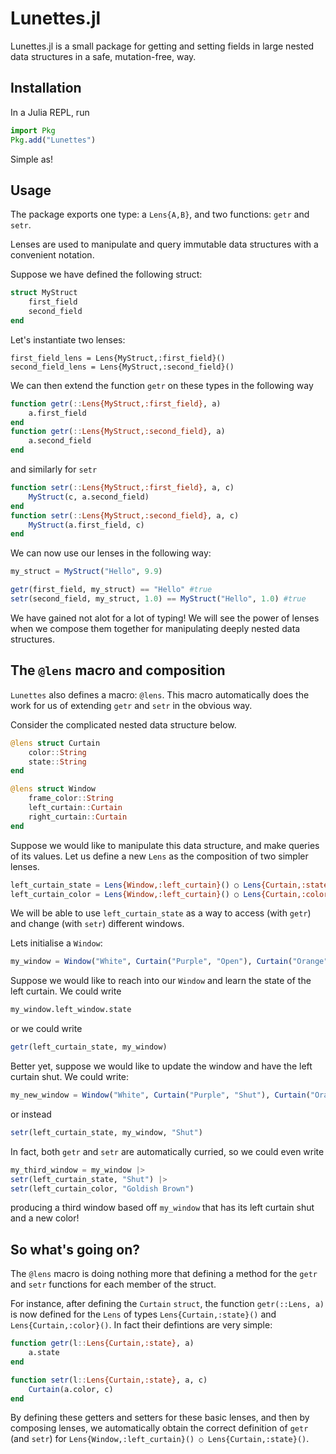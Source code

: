 # Lunettes.jl

Lunettes.jl is a small package for getting and setting fields in large nested
data structures in a safe, mutation-free, way.

## Installation

In a Julia REPL, run
```julia
import Pkg
Pkg.add("Lunettes")
```
Simple as!

## Usage

The package exports one type: a `Lens{A,B}`, and two functions: `getr` and `setr`.

Lenses are used to manipulate and query immutable data structures with a convenient notation.

Suppose we have defined the following struct:
```julia
struct MyStruct
    first_field
    second_field
end
```

Let's instantiate two lenses:
```
first_field_lens = Lens{MyStruct,:first_field}()
second_field_lens = Lens{MyStruct,:second_field}()
```

We can then extend the function `getr` on these types in the following way
```julia
function getr(::Lens{MyStruct,:first_field}, a)
    a.first_field
end
function getr(::Lens{MyStruct,:second_field}, a)
    a.second_field
end
```
and similarly for `setr`
```julia
function setr(::Lens{MyStruct,:first_field}, a, c)
    MyStruct(c, a.second_field)
end
function setr(::Lens{MyStruct,:second_field}, a, c)
    MyStruct(a.first_field, c)
end
```

We can now use our lenses in the following way:
```julia
my_struct = MyStruct("Hello", 9.9)

getr(first_field, my_struct) == "Hello" #true
setr(second_field, my_struct, 1.0) == MyStruct("Hello", 1.0) #true
```

We have gained not alot for a lot of typing! We will see the power of lenses when we compose them together for manipulating deeply nested data structures. 

## The `@lens` macro and composition

`Lunettes` also defines a macro: `@lens`. This macro automatically does the work for us of extending `getr` and `setr` in the obvious way.

Consider the complicated nested data structure below. 
```julia
@lens struct Curtain
    color::String
    state::String
end
```

```julia
@lens struct Window
    frame_color::String
    left_curtain::Curtain
    right_curtain::Curtain
end
```
Suppose we would like to manipulate this data structure, and make queries of its values.
Let us define a new `Lens` as the composition of two simpler lenses.

```julia
left_curtain_state = Lens{Window,:left_curtain}() ○ Lens{Curtain,:state}()
left_curtain_color = Lens{Window,:left_curtain}() ○ Lens{Curtain,:color}()
```

We will be able to use `left_curtain_state` as a way to access (with `getr`) and change (with `setr`) different windows.

Lets initialise a `Window`:
```julia
my_window = Window("White", Curtain("Purple", "Open"), Curtain("Orange","Shut"))
```

Suppose we would like to reach into our `Window` and learn the state of the left curtain. We could write 
```julia
my_window.left_window.state
```

or we could write
```julia
getr(left_curtain_state, my_window)
```

Better yet, suppose we would like to update the window and have the left curtain shut. We could write:
```julia
my_new_window = Window("White", Curtain("Purple", "Shut"), Curtain("Orange","Shut")) 
```

or instead
```julia
setr(left_curtain_state, my_window, "Shut")
```

In fact, both `getr` and `setr` are automatically curried, so we could even write
```julia
my_third_window = my_window |>
setr(left_curtain_state, "Shut") |> 
setr(left_curtain_color, "Goldish Brown")
```
producing a third window based off `my_window` that has its left curtain shut and a new color!

## So what's going on?

The `@lens` macro is doing nothing more that defining a method for the `getr` and `setr` functions for each member of the struct.

For instance, after defining the `Curtain` `struct`, the function `getr(::Lens, a)` is now defined for the `Lens` of types `Lens{Curtain,:state}()` and `Lens{Curtain,:color}()`. In fact their defintions are very simple:
```julia
function getr(l::Lens{Curtain,:state}, a)
    a.state
end

function setr(l::Lens{Curtain,:state}, a, c)
    Curtain(a.color, c)
end
```

By defining these getters and setters for these basic lenses, and then by composing lenses, we automatically obtain the correct definition of `getr` (and `setr`) for `Lens{Window,:left_curtain}() ○ Lens{Curtain,:state}()`.